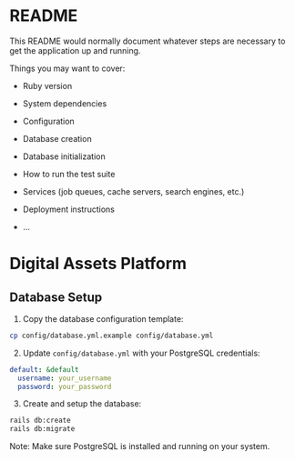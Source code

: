 # README

This README would normally document whatever steps are necessary to get the
application up and running.

Things you may want to cover:

* Ruby version

* System dependencies

* Configuration

* Database creation

* Database initialization

* How to run the test suite

* Services (job queues, cache servers, search engines, etc.)

* Deployment instructions

* ...

# Digital Assets Platform

## Database Setup

1. Copy the database configuration template:
```bash
cp config/database.yml.example config/database.yml
```

2. Update `config/database.yml` with your PostgreSQL credentials:
```yaml
default: &default
  username: your_username
  password: your_password
```

3. Create and setup the database:
```bash
rails db:create
rails db:migrate
```

Note: Make sure PostgreSQL is installed and running on your system.
